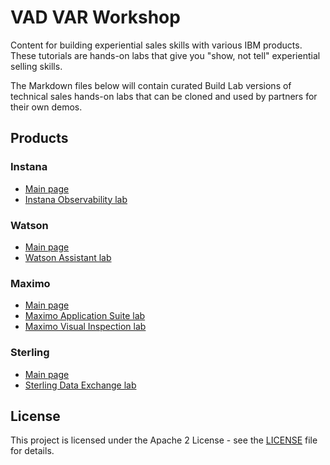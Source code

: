 # VAD VAR Workshop

Content for building experiential sales skills with various IBM products. These tutorials are hands-on labs that give you "show, not tell" experiential selling skills.

The Markdown files below will contain curated Build Lab versions of technical sales hands-on labs that can be cloned and used by partners for their own demos.

## Products

### Instana

- [Main page](Instana/README.md)
- [Instana Observability lab](Instana/OBSERVABILITY.md)

### Watson

- [Main page](Watson/README.md)
- [Watson Assistant lab](Watson/ASSISTANT.md)

### Maximo

- [Main page](Maximo/README.md)
- [Maximo Application Suite lab](Maximo/APPLICATION-SUITE.md)
- [Maximo Visual Inspection lab](Maximo/VISUAL-INSPECTION.md)

### Sterling

- [Main page](Sterling/README.md)
- [Sterling Data Exchange lab](Sterling/DATA-EXCHANGE.md)

## License

This project is licensed under the Apache 2 License - see the [LICENSE](LICENSE) file for details.
